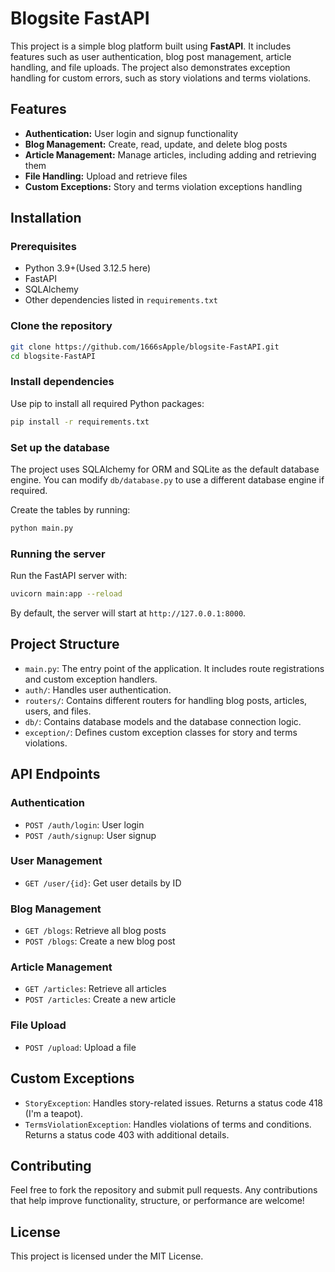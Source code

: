 # Blogsite FastAPI

This project is a simple blog platform built using **FastAPI**. It includes features such as user authentication, blog post management, article handling, and file uploads. The project also demonstrates exception handling for custom errors, such as story violations and terms violations.

## Features

- **Authentication:** User login and signup functionality
- **Blog Management:** Create, read, update, and delete blog posts
- **Article Management:** Manage articles, including adding and retrieving them
- **File Handling:** Upload and retrieve files
- **Custom Exceptions:** Story and terms violation exceptions handling

## Installation

### Prerequisites

- Python 3.9+(Used 3.12.5 here)
- FastAPI
- SQLAlchemy
- Other dependencies listed in `requirements.txt`

### Clone the repository

```bash
git clone https://github.com/1666sApple/blogsite-FastAPI.git
cd blogsite-FastAPI
```

### Install dependencies

Use pip to install all required Python packages:

```bash
pip install -r requirements.txt
```

### Set up the database

The project uses SQLAlchemy for ORM and SQLite as the default database engine. You can modify `db/database.py` to use a different database engine if required.

Create the tables by running:

```bash
python main.py
```

### Running the server

Run the FastAPI server with:

```bash
uvicorn main:app --reload
```

By default, the server will start at `http://127.0.0.1:8000`.

## Project Structure

- `main.py`: The entry point of the application. It includes route registrations and custom exception handlers.
- `auth/`: Handles user authentication.
- `routers/`: Contains different routers for handling blog posts, articles, users, and files.
- `db/`: Contains database models and the database connection logic.
- `exception/`: Defines custom exception classes for story and terms violations.

## API Endpoints

### Authentication

- `POST /auth/login`: User login
- `POST /auth/signup`: User signup

### User Management

- `GET /user/{id}`: Get user details by ID

### Blog Management

- `GET /blogs`: Retrieve all blog posts
- `POST /blogs`: Create a new blog post

### Article Management

- `GET /articles`: Retrieve all articles
- `POST /articles`: Create a new article

### File Upload

- `POST /upload`: Upload a file

## Custom Exceptions

- `StoryException`: Handles story-related issues. Returns a status code 418 (I'm a teapot).
- `TermsViolationException`: Handles violations of terms and conditions. Returns a status code 403 with additional details.

## Contributing

Feel free to fork the repository and submit pull requests. Any contributions that help improve functionality, structure, or performance are welcome!

## License

This project is licensed under the MIT License.